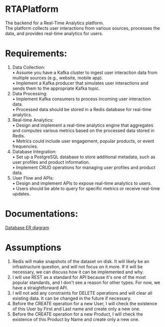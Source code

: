 # RTAPlatform
The backend for a Real-Time Analytics platform.<br/>
The platform collects user interactions from various sources, processes the data, and provides real-time analytics for users.</br>

# Requirements:
1. Data Collection:</br>
• Assume you have a Kafka cluster to ingest user interaction data from multiple
sources (e.g., website, mobile app).</br>
• Implement a Kafka producer that simulates user interactions and sends them to
the appropriate Kafka topic.</br>
2. Data Processing:</br>
• Implement Kafka consumers to process incoming user interaction data.</br>
• Processed data should be stored in a Redis database for real-time analytics.</br>
3. Real-time Analytics:</br>
• Design and implement a real-time analytics engine that aggregates and
computes various metrics based on the processed data stored in Redis.</br>
• Metrics could include user engagement, popular products, or event
frequencies.</br>
4. Database Integration:</br>
• Set up a PostgreSQL database to store additional metadata, such as user profiles
and product information.</br>
• Implement CRUD operations for managing user profiles and product data.</br>
5. User Flow and APIs:</br>
• Design and implement APIs to expose real-time analytics to users.</br>
• Users should be able to query for specific metrics or receive real-time updates.</br>

# Documentations:
[Database ER diagram](https://lucid.app/lucidchart/68c820c6-1d15-41d1-8175-470b36cdefe0/edit?viewport_loc=-324%2C-22%2C3304%2C1559%2C0_0&invitationId=inv_a20b2be9-e6ee-4ddb-ac7f-4a5d4b671769)</br>

# Assumptions 
1. Redis will make snapshots of the dataset on disk. It will likely be an infrastructure question, and will not focus on it more. If it will be necessary, we can discuss how it can be implemented and why.</br>
2. I will use REST as a standard for API because it's one of the most popular standards, and I don't see a reason for other types. For now, we have a straightforward API.
3. I will not add any constraints for DELETE operations and will clear all existing data. It can be changed in the future if necessary.
4. Before the CREATE operation for a new User, I will check the existence of this User by First and Last name and create only a new one.
5. Before the CREATE operation for a new Product, I will check the existence of this Product by Name and create only a new one.

